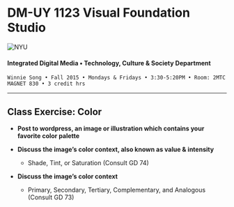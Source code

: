 # DM-UY 1123 Visual Foundation Studio

![NYU](http://ws2.polishedsolid.com/de/nyu_soe_logo.png)
#### Integrated Digital Media • Technology, Culture & Society Department

    Winnie Song • Fall 2015 • Mondays & Fridays • 3:30-5:20PM • Room: 2MTC MAGNET 830 • 3 credit hrs

---

## Class Exercise: Color

* **Post to wordpress, an image or illustration which contains your favorite color palette**

* **Discuss the image’s color context, also known as value & intensity**
  * Shade, Tint, or Saturation (Consult GD 74)

* **Discuss the image’s color context**
  * Primary, Secondary, Tertiary, Complementary, and Analogous (Consult GD 73)

